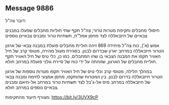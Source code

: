 ## Message 9886

דובר צה"ל:

חיסולי מחבלים ותקיפת מטרות טרור; צה"ל תקף שתי חוליות מחבלים שפעלו במבנים צבאיים של חיזבאללה לצד מחסן אמל"ח, תשתיות טרור ומבנים צבאיים נוספים

אמש (א'), כוח צה"ל מיחידה 869 זיהה חוליית מחבלים פועלת במבנה צבאי של ארגון הטרור חיזבאללה במרחב יארון שבדרום לבנון. 
בסגירת מעגל מהירה, מטוסי קרב של חיל האוויר תקפו את המבנה הצבאי בו שהו המחבלים. 
כמו כן, כלי טיס של חיל האוויר תקף חוליית מחבלים של הארגון, שזוהתה על ידי כוח של סיירת גולני פועלת במרחב חולא.

במהלך הלילה, מטוסי קרב וכלי טיס של חיל האוויר תקפו מטרות נוספות של ארגון הטרור חיזבאללה בדרום לבנון.
בין המטרות שהותקפו, מחסן אמצעי לחימה ומבנה צבאי של חיזבאללה במרחב מיס אל-ג'בל לצד תשתיות טרור במרחב אל-חיאם ומבנים צבאיים נוספים במרחב חולא. 
 
מצורף תיעוד מהתקיפות:  https://bit.ly/3UVX9cP

